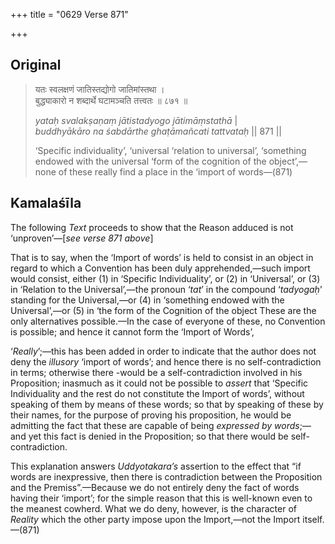 +++
title = "0629 Verse 871"

+++
## Original 
>
> यतः स्वलक्षणं जातिस्तद्योगो जातिमांस्तथा ।  
> बुद्ध्याकारो न शब्दार्थे घटामञ्चति तत्त्वतः ॥ ८७१ ॥ 
>
> *yataḥ svalakṣaṇaṃ jātistadyogo jātimāṃstathā* \|  
> *buddhyākāro na śabdārthe ghaṭāmañcati tattvataḥ* \|\| 871 \|\| 
>
> ‘Specific individuality’, ‘universal ‘relation to universal’, ‘something endowed with the universal ‘form of the cognition of the object’,—none of these really find a place in the ‘import of words—(871)



## Kamalaśīla

The following *Text* proceeds to show that the Reason adduced is not ‘unproven’—[*see verse 871 above*]

That is to say, when the ‘Import of words’ is held to consist in an object in regard to which a Convention has been duly apprehended,—such import would consist, either (1) in ‘Specific Individuality’, or (2) in ‘Universal’, or (3) in ‘Relation to the Universal’,—the pronoun ‘*tat*’ in the compound ‘*tadyogaḥ*’ standing for the Universal,—or (4) in ‘something endowed with the Universal’,—or (5) in ‘the form of the Cognition of the object These are the only alternatives possible.—In the case of everyone of these, no Convention is possible; and hence it cannot form the ‘Import of Words’,

‘*Really*’;—this has been added in order to indicate that the author does not deny the *illusory* ‘import of words’; and hence there is no self-contradiction in terms; otherwise there -would be a self-contradiction involved in his Proposition; inasmuch as it could not be possible to *assert* that ‘Specific Individuality and the rest do not constitute the Import of words’, without speaking of them by means of these words; so that by speaking of these by their names, for the purpose of proving his proposition, he would be admitting the fact that these are capable of being *expressed by words*;—and yet this fact is denied in the Proposition; so that there would be self-contradiction.

This explanation answers *Uddyotakara’s* assertion to the effect that “if words are inexpressive, then there is contradiction between the Proposition and the Premiss”.—Because we do not entirely deny the fact of words having their ‘import’; for the simple reason that this is well-known even to the meanest cowherd. What we do deny, however, is the character of *Reality* which the other party impose upon the Import,—not the Import itself.—(871)


